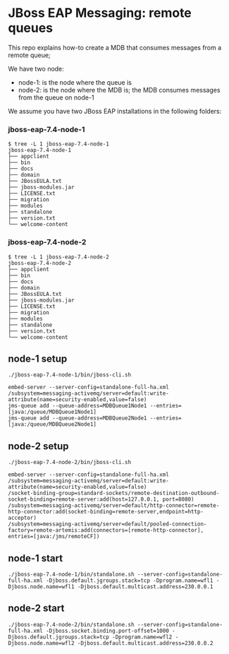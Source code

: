 # JBoss EAP Messaging: remote queues

This repo explains how-to create a MDB that consumes messages from a remote queue;

We have two node:
- node-1: is the node where the queue is
- node-2: is the node where the MDB is; the MDB consumes messages from the queue on node-1

We assume you have two JBoss EAP installations in the following folders:

### jboss-eap-7.4-node-1

```shell
$ tree -L 1 jboss-eap-7.4-node-1
jboss-eap-7.4-node-1
├── appclient
├── bin
├── docs
├── domain
├── JBossEULA.txt
├── jboss-modules.jar
├── LICENSE.txt
├── migration
├── modules
├── standalone
├── version.txt
└── welcome-content
```
### jboss-eap-7.4-node-2

```shell
$ tree -L 1 jboss-eap-7.4-node-2
jboss-eap-7.4-node-2
├── appclient
├── bin
├── docs
├── domain
├── JBossEULA.txt
├── jboss-modules.jar
├── LICENSE.txt
├── migration
├── modules
├── standalone
├── version.txt
└── welcome-content
```

## node-1 setup

```shell
./jboss-eap-7.4-node-1/bin/jboss-cli.sh

embed-server --server-config=standalone-full-ha.xml
/subsystem=messaging-activemq/server=default:write-attribute(name=security-enabled,value=false)
jms-queue add --queue-address=MDBQueue1Node1 --entries=[java:/queue/MDBQueue1Node1]
jms-queue add --queue-address=MDBQueue2Node1 --entries=[java:/queue/MDBQueue2Node1]
```

## node-2 setup

```shell
./jboss-eap-7.4-node-2/bin/jboss-cli.sh

embed-server --server-config=standalone-full-ha.xml
/subsystem=messaging-activemq/server=default:write-attribute(name=security-enabled,value=false)
/socket-binding-group=standard-sockets/remote-destination-outbound-socket-binding=remote-server:add(host=127.0.0.1, port=8080)
/subsystem=messaging-activemq/server=default/http-connector=remote-http-connector:add(socket-binding=remote-server,endpoint=http-acceptor)
/subsystem=messaging-activemq/server=default/pooled-connection-factory=remote-artemis:add(connectors=[remote-http-connector], entries=[java:/jms/remoteCF])
```

## node-1 start

```shell
./jboss-eap-7.4-node-1/bin/standalone.sh --server-config=standalone-full-ha.xml -Djboss.default.jgroups.stack=tcp -Dprogram.name=wfl1 -Djboss.node.name=wfl1 -Djboss.default.multicast.address=230.0.0.1
```

## node-2 start

```shell
./jboss-eap-7.4-node-2/bin/standalone.sh --server-config=standalone-full-ha.xml -Djboss.socket.binding.port-offset=1000 -Djboss.default.jgroups.stack=tcp -Dprogram.name=wfl2 -Djboss.node.name=wfl2 -Djboss.default.multicast.address=230.0.0.2
```